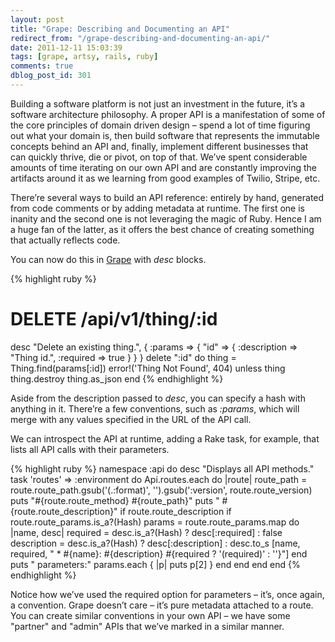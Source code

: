 ```yaml
---
layout: post
title: "Grape: Describing and Documenting an API"
redirect_from: "/grape-describing-and-documenting-an-api/"
date: 2011-12-11 15:03:39
tags: [grape, artsy, rails, ruby]
comments: true
dblog_post_id: 301
---
```

Building a software platform is not just an investment in the future, it’s a software architecture philosophy. A proper API is a manifestation of some of the core principles of domain driven design – spend a lot of time figuring out what your domain is, then build software that represents the immutable concepts behind an API and, finally, implement different businesses that can quickly thrive, die or pivot, on top of that. We’ve spent considerable amounts of time iterating on our own API and are constantly improving the artifacts around it as we learning from good examples of Twilio, Stripe, etc.

There’re several ways to build an API reference: entirely by hand, generated from code comments or by adding metadata at runtime. The first one is inanity and the second one is not leveraging the magic of Ruby. Hence I am a huge fan of the latter, as it offers the best chance of creating something that actually reflects code.

You can now do this in [Grape](https://github.com/ruby-grape/grape) with _desc_ blocks.

{% highlight ruby %}
# DELETE /api/v1/thing/:id
desc "Delete an existing thing.", {
  :params => {
    "id" => { :description => "Thing id.", :required => true }
  }
}
delete ":id" do
  thing = Thing.find(params[:id])
  error!('Thing Not Found', 404) unless thing
  thing.destroy
  thing.as_json
end
{% endhighlight %}

Aside from the description passed to _desc_, you can specify a hash with anything in it. There’re a few conventions, such as _:params_, which will merge with any values specified in the URL of the API call.

We can introspect the API at runtime, adding a Rake task, for example, that lists all API calls with their parameters.

{% highlight ruby %}
namespace :api do
  desc "Displays all API methods."
  task 'routes' => :environment do
    Api.routes.each do |route|
      route_path = route.route_path.gsub('(.:format)', '').gsub(':version', route.route_version)
      puts "#{route.route_method} #{route_path}"
      puts " #{route.route_description}" if route.route_description
      if route.route_params.is_a?(Hash)
        params = route.route_params.map do |name, desc|
          required = desc.is_a?(Hash) ? desc[:required] : false
          description = desc.is_a?(Hash) ? desc[:description] : desc.to_s
          [name, required, "   * #{name}: #{description} #{required ? '(required)' : ''}"]
        end
        puts "  parameters:"
        params.each { |p| puts p[2] }
      end
    end
  end
end
{% endhighlight %}

Notice how we’ve used the required option for parameters – it’s, once again, a convention. Grape doesn’t care – it’s pure metadata attached to a route. You can create similar conventions in your own API – we have some "partner" and "admin" APIs that we’ve marked in a similar manner.

